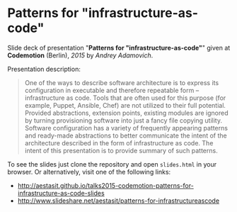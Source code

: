 
# Patterns for "infrastructure-as-code"

Slide deck of presentation "**Patterns for "infrastructure-as-code"**" given at **Codemotion** (Berlin), *2015* by *Andrey Adamovich*.

Presentation description:

> One of the ways to describe software architecture is to express its configuration in executable and therefore repeatable form – infrastructure as code. Tools that are often used for this purpose (for example, Puppet, Ansible, Chef) are not utilized to their full potential. Provided abstractions, extension points, existing modules are ignored by turning provisioning software into just a fancy file copying utility. Software configuration has a variety of frequently appearing patterns and ready-made abstractions to better communicate the intent of the architecture described in the form of infrastructure as code. The intent of this presentation is to provide summary of such patterns.


To see the slides just clone the repository and open `slides.html` in your browser. Or alternatively, visit one of the following links:

- <http://aestasit.github.io/talks2015-codemotion-patterns-for-infrastructure-as-code-slides>
- <http://www.slideshare.net/aestasit/patterns-for-infrastructureascode>


